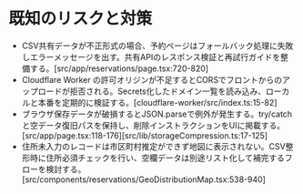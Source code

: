# 既知のリスクと対策
- CSV共有データが不正形式の場合、予約ページはフォールバック処理に失敗しエラーメッセージを出す。共有APIのレスポンス検証と再試行ガイドを整備する。[src/app/reservations/page.tsx:720-820]
- Cloudflare Worker の許可オリジンが不足するとCORSでフロントからのアップロードが拒否される。Secrets化したドメイン一覧を読み込み、ローカルと本番を定期的に検証する。[cloudflare-worker/src/index.ts:15-82]
- ブラウザ保存データが破損するとJSON.parseで例外が発生する。try/catchと空データ復旧パスを保持し、削除インストラクションをUIに掲載する。[src/app/page.tsx:118-176][src/lib/storageCompression.ts:17-125]
- 住所未入力のレコードは市区町村推定ができず地図に表示されない。CSV整形時に住所必須チェックを行い、空欄データは別途リスト化して補完するフローを検討する。[src/components/reservations/GeoDistributionMap.tsx:538-940]
